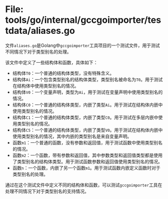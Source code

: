 # File: tools/go/internal/gccgoimporter/testdata/aliases.go

文件`aliases.go`是Golang中`gccgoimporter`工具项目的一个测试文件，用于测试不同情况下对于类型别名的处理。

该文件中定义了一些结构体和函数，具体如下：

- 结构体`T0`：一个普通的结构体类型，没有特殊含义。
- 结构体`Ai`：一个包含类型别名的结构体类型，类型别名被命名为`T0`。用于测试在结构体中使用类型别名的情况。
- 结构体`V0`：一个变量声明，类型为`Ai`，用于测试在变量声明中使用类型别名的情况。
- 结构体`C0`：一个普通的结构体类型，内嵌了类型`Ai`。用于测试在结构体内嵌中使用类型别名的情况。
- 结构体`C1`：一个普通的结构体类型，内嵌了类型`C0`。用于测试在多层内嵌中使用类型别名的情况。
- 结构体`C5`：一个普通的结构体类型，内嵌了类型`V0`。用于测试在结构体内嵌中使用类型别名的情况，其中内嵌的类型别名是来自变量声明。
- 函数`m1`：一个普通的函数，没有参数和返回值，用于测试函数中使用类型别名的情况。
- 函数`m2`：一个函数，带有参数和返回值，其中参数类型和返回值类型都是使用了类型别名的结构体类型。用于测试函数参数和返回值使用类型别名的情况。
- 函数`n`：一个函数，内嵌了另一个函数`m1`。用于测试函数内嵌定义函数时对于类型别名的处理。

通过在这个测试文件中定义不同的结构体和函数，可以测试`gccgoimporter`工具在处理不同情况下对于类型别名的支持情况。

